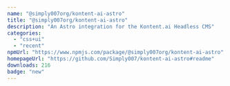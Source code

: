 ```yaml
---
name: "@simply007org/kontent-ai-astro"
title: "@simply007org/kontent-ai-astro"
description: "An Astro integration for the Kontent.ai Headless CMS"
categories:
  - "css+ui"
  - "recent"
npmUrl: "https://www.npmjs.com/package/@simply007org/kontent-ai-astro"
homepageUrl: "https://github.com/Simply007/kontent-ai-astro#readme"
downloads: 216
badge: "new"
---
```

